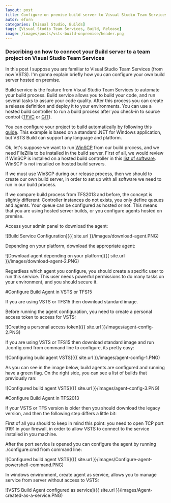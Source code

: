 ```yaml
---
layout: post
title: Configure on premise build server to Visual Studio Team Services
autor: eforn
categories: [Visual Studio, Builds]
tags: [Visual Studio Team Services, Build, Release]
image: /images/posts/vsts-build-onpremise/header.png
---
```


### Describing on how to connect your Build server to a team project on Visual Studio Team Services

In this post I suppose you are familiar to Visual Studio Team Services (from now VSTS). I'm gonna explain briefly how you can configure your own build server hosted on premise.

Build service is the feature from Visual Studio Team Services to automate your build process. Build service allows you to build your code, and run several tasks to assure your code quality. After this process you can create a release definition and deploy it to your environments. You can use a hosted build controller to run a build process after you check-in to source control ([TFVC](https://www.visualstudio.com/docs/tfvc/overview) or [GIT](https://www.visualstudio.com/en-us/docs/git/gitquickstart)).

You can configure your project to build automatically by following this [guide](https://www.visualstudio.com/en-us/docs/build/get-started/dot-net). This example is based on a standard .NET for Windows application, but VSTS Build can support any language and platform.

Ok, let's suppose we want to run [WinSCP](https://winscp.net) from our build process, and we need FileZilla to be installed in the build server. First of all, we would review if WinSCP is installed on a hosted build controller in this [list of software](https://listofsoftwareontfshostedbuildserver.azurewebsites.net/). WinSCP is not installed on hosted build servers.

If we must use WinSCP during our release process, then we should to create our own build server, in order to set up with all software we need to run in our build process.

If we compare build process from TFS2013 and before, the concept is slightly different: Controller instances do not exists, you only define queues and agents. Your queue can be configured as hosted or not. This means that you are using hosted server builds, or you configure agents hosted on premise.

Access your admin panel to download the agent:

![Build Service Configuration]({{ site.url }}/images/download-agent.PNG)

Depending on your platform, download the appropriate agent:

![Download agent depending on your platform]({{ site.url }}/images/download-agent-2.PNG)

Regardless which agent you configure, you should create a specific user to run this service. This user needs powerful permissions to do many tasks on your environment, and you should secure it.

#Configure Build Agent in VSTS or TFS15 

If you are using VSTS or TFS15 then download standard image.

Before running the agent configuration, you need to create a personal access token to access for VSTS:

![Creating a personal access token]({{ site.url }}/images/agent-config-2.PNG)

If you are using VSTS or TFS15 then download standard image and run ./config.cmd from command line to configure, its pretty easy:

![Configuring build agent VSTS]({{ site.url }}/images/agent-config-1.PNG)

As you can see in the image below, build agents are configured and running have a green flag. On the right side, you can see a list of builds that previously ran:

![Configured build agent VSTS]({{ site.url }}/images/agent-config-3.PNG)


#Configure Build Agent in TFS2013

If your VSTS or TFS version is older then you should download the legacy version, and then the following step differs a little bit:

First of all you should to keep in mind this point: you need to open TCP port 9191 in your firewall, in order to allow VSTS to connect to the service installed in you machine.

After the port service is opened you can configure the agent by running ./configure.cmd from command line:

![Configured build agent VSTS]({{ site.url }}/images/Configure-agent-powershell-command.PNG)

In windows environment, create agent as service, allows you to manage service from server without access to VSTS:

![VSTS Build Agent configured as service]({{ site.url }}/images/Agent-created-as-a-service.PNG)

